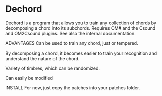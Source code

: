 # Dechord
 Dechord is a program that allows you to train any collection of chords by decomposing a chord into its subchords. Requires OM# and the Csound and OM2Csound plugins. See also the internal documentation.
 
 ADVANTAGES
 Can be used to train any chord, just or tempered.
 
 By decomposing a chord, it becomes easier to train your recognition and understand the nature of the chord.
 
 Variety of timbres, which can be randomized.
 
 Can easily be modified
  
 
 INSTALL
 For now, just copy the patches into your patches folder.
